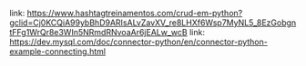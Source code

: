 link: https://www.hashtagtreinamentos.com/crud-em-python?gclid=Cj0KCQiA99ybBhD9ARIsALvZavXV_re8LHXf6Wsp7MyNL5_8EzGobgntFFg1WrQr8e3WIn5NRmdRNvoaAr6jEALw_wcB
link: https://dev.mysql.com/doc/connector-python/en/connector-python-example-connecting.html